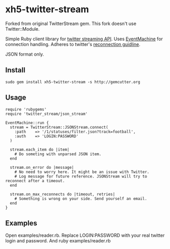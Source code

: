 # xh5-twitter-stream

Forked from original TwitterStream gem. This fork doesn't use Twitter::Module.

Simple Ruby client library for [twitter streaming API](http://apiwiki.twitter.com/Streaming-API-Documentation). 
Uses [EventMachine](http://rubyeventmachine.com/) for connection handling. Adheres to twitter's [reconnection guidline](http://apiwiki.twitter.com/Streaming-API-Documentation#Connecting).

JSON format only.

## Install

    sudo gem install xh5-twitter-stream -s http://gemcutter.org

## Usage

    require 'rubygems'
    require 'twitter_stream/json_stream'
    
    EventMachine::run {
      stream = TwitterStream::JSONStream.connect(
        :path    => '/1/statuses/filter.json?track=football',
        :auth    => 'LOGIN:PASSWORD'
      )

      stream.each_item do |item|
        # Do someting with unparsed JSON item.
      end

      stream.on_error do |message|
        # No need to worry here. It might be an issue with Twitter. 
        # Log message for future reference. JSONStream will try to reconnect after a timeout.
      end
      
      stream.on_max_reconnects do |timeout, retries|
        # Something is wrong on your side. Send yourself an email.
      end
    }
    

## Examples

Open examples/reader.rb. Replace LOGIN:PASSWORD with your real twitter login and password. And
    ruby examples/reader.rb


